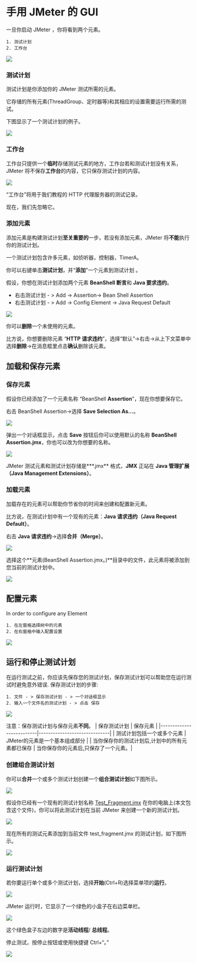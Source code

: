 # 手用 JMeter 的 GUI

一旦你启动 JMeter ，你将看到两个元素。

    1. 测试计划
    2. 工作台

![](./images/ApacheJNeter.png)

### 测试计划

测试计划是你添加你的 JMeter 测试所需的元素。

它存储的所有元素(ThreadGroup、定时器等)和其相应的设置需要运行所需的测试。

下图显示了一个测试计划的例子。

![](./images/TestPlanJmeter.png)

### 工作台

工作台只提供一个**临时**存储测试元素的地方，工作台若和测试计划没有关系，JMeter 将不保存**工作台**的内容，它只保存测试计划的内容。

![](./images/WorkBenchJMeter.png)

“工作台”将用于我们教程的 HTTP 代理服务器的测试记录。

现在，我们先忽略它。

### 添加元素

添加元素是构建测试计划**至关重要的**一步，若没有添加元素，JMeter 将**不能**执行你的测试计划。

一个测试计划包含许多元素，如侦听器，控制器，TimerA。

你可以右键单击**测试计划**，并“**添加**”一个元素到测试计划 。

假设，你想在测试计划添加两个元素 **BeanShell 断言**和 **Java 要求违约**。
  
   - 右击测试计划  - > Add -> Assertion-> Bean Shell Assertion
   - 右击测试计划  - > Add -> Config Element -> Java Request Default

![](./images/RemoveElement.gif)

你可以**删除**一个未使用的元素。

比方说，你想要删除元素 “**HTTP 请求违约**”，选择“默认”->右击->从上下文菜单中选择**删除**->在消息框里点击**确认**删除该元素。
## 加载和保存元素
### 保存元素

假设你已经添加了一个元素名称 “BeanShell **Assertion**”，现在你想要保存它。

右击 BeanShell Assertion->选择 **Save Selection As...**。

![](./images/SaveElements.png)

弹出一个对话框显示，点击 **Save** 按钮后你可以使用默认的名称 **BeanShell Assertion.jmx**，你也可以改为你想要的名称。

![](./images/BeanShell.png)

JMeter 测试元素和测试计划存储是***.jmx** 格式，**JMX** 正站在  **Java 管理扩展（Java Management Extensions）**。
### 加载元素

加载存在的元素可以帮助你节省你的时间来创建和配置新元素。

比方说，在测试计划中有一个现有的元素：**Java 请求违约（Java Request Default）**。

右击 **Java 请求违约**->选择**合并（Merge）**。

![](./images/4_3MergeTestPlan.gif)

选择这个**元素(BeanShell Assertion.jmx。)**目录中的文件，此元素将被添加到您当前的测试计划中。

![](./images/JavaRequestDefault.png)
## 配置元素

In order to configure any Element 

    1. 在左窗格选择树中的元素
    2. 在右窗格中输入配置设置

![](./images/jmeterConfigElement.png)
## 运行和停止测试计划

在运行测试之前，你应该先保存您的测试计划，保存测试计划可以帮助您在运行测试时避免意外错误. 保存测试计划的步骤:

    1. 文件 - > 保存测试计划 - > 一个对话框显示
    2. 输入一个文件名的测试计划 - > 点击 保存

![](./images/SaveTestPlan.gif)


注意：保存测试计划与保存元素**不同**。
| 保存测试计划 | 保存元素 |
|--------------------------|------------------------------|
| 测试计划包括一个或多个元素 | JMeter的元素是一个基本组成部分 |
| 当你保存你的测试计划后,计划中的所有元素都已保存  | 当你保存你的元素后,只保存了一个元素。|


### 创建组合测试计划

你可以**合并**一个或多个测试计划创建一个**组合测试计划**如下图所示。

![](./images/ComboTestPlan.png)

假设你已经有一个现有的测试计划名称 [Test_Fragment.jmx](https://drive.google.com/uc?export=download&id=0B_vqvT0ovzHca3g5WDJucmZmNFE) 在你的电脑上(本文包含这个文件)，你可以将此测试计划在当前 JMeter 来创建一个新的测试计划。

![](./images/4MergeTestPlan.gif)

现在所有的测试元素添加到当前文件 test_fragment.jmx 的测试计划，如下图所示。

![](./images/TestElement.png)
### 运行测试计划

若你要运行单个或多个测试计划，选择**开始**(Ctrl+R)选择菜单项的**运行**。

![](./images/RunTestPlan.png)

JMeter 运行时，它显示了一个绿色的小盒子在右边菜单栏。

![](./images/GreenBox.png)

这个绿色盒子左边的数字是**活动线程**/ **总线程**。

停止测试，按停止按钮或使用快捷键 Ctrl+“。”

![](./images/StopButton.png)